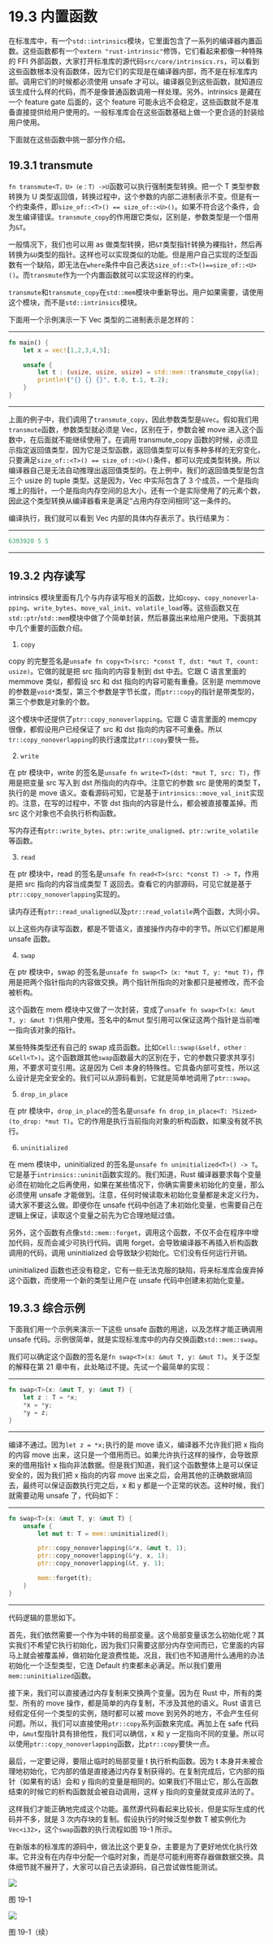 # 19.3 内置函数

在标准库中，有一个`std::intrinsics`模块，它里面包含了一系列的编译器内置函数。这些函数都有一个`extern "rust-intrinsic"`修饰，它们看起来都像一种特殊的 FFI 外部函数，大家打开标准库的源代码`src/core/intrinsics.rs`，可以看到这些函数根本没有函数体，因为它们的实现是在编译器内部，而不是在标准库内部。调用它们的时候都必须使用 unsafe 才可以。编译器见到这些函数，就知道应该生成什么样的代码，而不是像普通函数调用一样处理。另外，intrinsics 是藏在一个 feature gate 后面的，这个 feature 可能永远不会稳定，这些函数就不是准备直接提供给用户使用的。一般标准库会在这些函数基础上做一个更合适的封装给用户使用。

下面就在这些函数中挑一部分作介绍。

## 19.3.1 transmute

`fn transmute<T，U>（e：T）->U`函数可以执行强制类型转换。把一个 T 类型参数转换为 U 类型返回值，转换过程中，这个参数的内部二进制表示不变。但是有一个约束条件，即`size_of::<T>() == size_of::<U>()`。如果不符合这个条件，会发生编译错误。`transmute_copy`的作用跟它类似，区别是，参数类型是一个借用为`&T`。

一般情况下，我们也可以用 as 做类型转换，把`&T`类型指针转换为裸指针，然后再转换为`&U`类型的指针。这样也可以实现类似的功能。但是用户自己实现的泛型函数有一个缺陷，即无法在`where`条件中自己表达`size_of::<T>()==size_of::<U>()`。而`transmute`作为一个内置函数就可以实现这样的约束。

`transmute`和`transmute_copy`在`std::mem`模块中重新导出。用户如果需要，请使用这个模块，而不是`std::intrinsics`模块。

下面用一个示例演示一下 Vec 类型的二进制表示是怎样的：

---

```rust
fn main() {
    let x = vec![1,2,3,4,5];

    unsafe {
        let t : (usize, usize, usize) = std::mem::transmute_copy(&x);
        println!("{} {} {}", t.0, t.1, t.2);
    }
}
```

---

上面的例子中，我们调用了`transmute_copy`，因此参数类型是`&Vec`。假如我们用`transmute`函数，参数类型就必须是 Vec，区别在于，参数会被 move 进入这个函数中，在后面就不能继续使用了。在调用 transmute\_copy 函数的时候，必须显示指定返回值类型，因为它是泛型函数，返回值类型可以有多种多样的无穷变化，只要满足`size_of::<T>() == size_of::<U>()`条件，都可以完成类型转换。所以编译器自己是无法自动推理出返回值类型的。在上例中，我们的返回值类型是包含三个 usize 的 tuple 类型。这是因为，Vec 中实际包含了 3 个成员，一个是指向堆上的指针，一个是指向内存空间的总大小，还有一个是实际使用了的元素个数，因此这个类型转换从编译器看来是满足“占用内存空间相同”这一条件的。

编译执行，我们就可以看到 Vec 内部的具体内存表示了。执行结果为：

---

```rust
6393920 5 5
```

---

## 19.3.2 内存读写

intrinsics 模块里面有几个与内存读写相关的函数，比如`copy`、`copy_nonoverla-pping`、`write_bytes`、`move_val_init`、`volatile_load`等。这些函数又在`std::ptr`/`std::mem`模块中做了个简单封装，然后暴露出来给用户使用。下面挑其中几个重要的函数介绍。

1. `copy`

copy 的完整签名是`unsafe fn copy<T>(src: *const T, dst: *mut T, count: usize)`。它做的就是把 src 指向的内容复制到 dst 中去。它跟 C 语言里面的 memmove 类似，都假设 src 和 dst 指向的内容可能有重叠。区别是 memmove 的参数是`void*`类型，第三个参数是字节长度，而`ptr::copy`的指针是带类型的，第三个参数是对象的个数。

这个模块中还提供了`ptr::copy_nonoverlapping`。它跟 C 语言里面的 memcpy 很像，都假设用户已经保证了 src 和 dst 指向的内容不可重叠。所以 `tr::copy_nonoverlapping`的执行速度比`ptr::copy`要快一些。

2. `write`

在 ptr 模块中，write 的签名是`unsafe fn write<T>(dst: *mut T, src: T)`，作用是把变量 src 写入到 dst 所指向的内存中。注意它的参数 src 是使用的类型 T，执行的是 move 语义。查看源码可知，它是基于`intrinsics::move_val_init`实现的。注意，在写的过程中，不管 dst 指向的内容是什么，都会被直接覆盖掉。而 src 这个对象也不会执行析构函数。

写内存还有`ptr::write_bytes`、`ptr::write_unaligned`、`ptr::write_volatile`等函数。

3. `read`

在 ptr 模块中，read 的签名是`unsafe fn read<T>(src: *const T) -> T`，作用是把 src 指向的内容当成类型 T 返回去。查看它的内部源码，可见它就是基于`ptr::copy_nonoverlapping`实现的。

读内存还有`ptr::read_unaligned`以及`ptr::read_volatile`两个函数，大同小异。

以上这些内存读写函数，都是不管语义，直接操作内存中的字节。所以它们都是用 unsafe 函数。

4. `swap`

在 ptr 模块中，swap 的签名是`unsafe fn swap<T>（x: *mut T, y: *mut T)`，作用是把两个指针指向的内容做交换。两个指针所指向的对象都只是被修改，而不会被析构。

这个函数在 mem 模块中又做了一次封装，变成了`unsafe fn swap<T>(x: &mut T, y: &mut T)`供用户使用。签名中的&mut 型引用可以保证这两个指针是当前唯一指向该对象的指针。

某些特殊类型还有自己的 swap 成员函数。比如`Cell::swap(&self, other：&Cell<T>)`。这个函数跟其他`swap`函数最大的区别在于，它的参数只要求共享引用，不要求可变引用。这是因为 Cell 本身的特殊性。它具备内部可变性，所以这么设计是完全安全的。我们可以从源码看到，它就是简单地调用了`ptr::swap`。

5. `drop_in_place`

在 ptr 模块中，`drop_in_place`的签名是`unsafe fn drop_in_place<T: ?Sized>(to_drop: *mut T)`。它的作用是执行当前指向对象的析构函数，如果没有就不执行。

6. `uninitialized`

在 mem 模块中，uninitialized 的签名是`unsafe fn uninitialized<T>() -> T`。它是基于`intrinsics::uninit`函数实现的。我们知道，Rust 编译器要求每个变量必须在初始化之后再使用，如果在某些情况下，你确实需要未初始化的变量，那么必须使用 unsafe 才能做到。注意，任何时候读取未初始化变量都是未定义行为，请大家不要这么做。即便你在 unsafe 代码中创造了未初始化变量，也需要自己在逻辑上保证，读取这个变量之前先为它合理地赋过值。

另外，这个函数有点像`std::mem::forget`，调用这个函数，不仅不会在程序中增加代码，反而会减少可执行代码。调用 forget，会导致编译器不再插入析构函数调用的代码，调用 uninitialized 会导致缺少初始化。它们没有任何运行开销。

uninitialized 函数也还没有稳定，它有一些无法克服的缺陷，将来标准库会废弃掉这个函数，而使用一个新的类型让用户在 unsafe 代码中创建未初始化变量。

## 19.3.3 综合示例

下面我们用一个示例来演示一下这些 unsafe 函数的用途，以及怎样才能正确调用 unsafe 代码。示例很简单，就是实现标准库中的内存交换函数`std::mem::swap`。

我们可以确定这个函数的签名是`fn swap<T>(x: &mut T, y: &mut T)`。关于泛型的解释在第 21 章中有，此处略过不提。先试一个最简单的实现：

---

```rust
fn swap<T>(x: &mut T, y: &mut T) {
    let z : T = *x;
    *x = *y;
    *y = z;
}
```

---

编译不通过。因为`let z = *x;`执行的是 move 语义，编译器不允许我们把 x 指向的内容 move 出来，这只是一个借用而已。如果允许执行这样的操作，会导致原来的借用指针 x 指向非法数据。但是我们知道，我们这个函数整体上是可以保证安全的，因为我们把 x 指向的内容 move 出来之后，会用其他的正确数据填回去，最终可以保证函数执行完之后，x 和 y 都是一个正常的状态。这种时候，我们就需要动用 unsafe 了，代码如下：

---

```rust
fn swap<T>(x: &mut T, y: &mut T) {
    unsafe {
        let mut t: T = mem::uninitialized();

        ptr::copy_nonoverlapping(&*x, &mut t, 1);
        ptr::copy_nonoverlapping(&*y, x, 1);
        ptr::copy_nonoverlapping(&t, y, 1);

        mem::forget(t);
    }
}
```

---

代码逻辑的意思如下。

首先，我们依然需要一个作为中转的局部变量。这个局部变量该怎么初始化呢？其实我们不希望它执行初始化，因为我们只需要这部分内存空间而已，它里面的内容马上就会被覆盖掉，做初始化是浪费性能。况且，我们也不知道用什么通用的办法初始化一个泛型类型，它连 Default 约束都未必满足。所以我们要用`mem::uninitialized`函数。

接下来，我们可以直接通过内存复制来交换两个变量。因为在 Rust 中，所有的类型、所有的 move 操作，都是简单的内存复制，不涉及其他的语义。Rust 语言已经假定任何一个类型的实例，随时都可以被 move 到另外的地方，不会产生任何问题。所以，我们可以直接使用`ptr::copy`系列函数来完成。再加上在 safe 代码中，`&mut`型指针具有排他性，我们可以确信，x 和 y 一定指向不同的变量。所以可以使用`ptr::copy_nonoverlapping`函数，比`ptr::copy`要快一点。

最后，一定要记得，要阻止临时的局部变量 t 执行析构函数。因为 t 本身并未被合理地初始化，它内部的值是直接通过内存复制获得的。在复制完成后，它内部的指针（如果有的话）会和 y 指向的变量是相同的。如果我们不阻止它，那么在函数结束的时候它的析构函数就会被自动调用，这样 y 指向的变量就变成非法的了。

这样我们才能正确地完成这个功能。虽然源代码看起来比较长，但是实际生成的代码并不多，就是 3 次内存块的复制。假设执行的时候泛型参数 T 被实例化为`Vec<i32>`，这个`swap`函数的执行流程如图 19-1 所示。

在新版本的标准库的源码中，做法比这个更复杂，主要是为了更好地优化执行效率。它并没有在内存中分配一个临时对象，而是尽可能利用寄存器做数据交换。具体细节就不展开了，大家可以自己去读源码，自己尝试做性能测试。

![](../images/Image00016.jpg)

图 19-1

![](../images/Image00017.jpg)

图 19-1（续）
